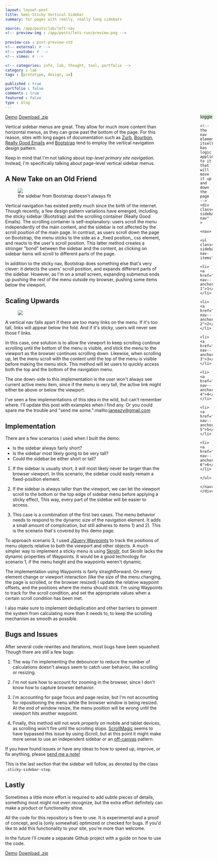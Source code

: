 ```yaml
---
layout: layout-post
title: Semi-Sticky Vertical Sidebar
summary: for pages with really, really long sidebars

source: /app/posts/lab/left-nav
<!-- preview-img : /app/posts/lets-run/preview.png -->
   
preview-css : post-preview-std
<!-- external: # -->
<!-- youtube: # -->
<!-- vimeo: # -->

<!-- categories: info, lab, thought, tool, portfolio -->
category : lab
tags : [prototype, design, ux]

published : true
portfolio : false
comments : true
featured : false
type : blog
---
```


<notextile>

<!-- <link rel="stylesheet" href="{{page.source}}/left-nav.css"> -->

<style type="text/css">

  .sticky-sidebar-toggle {
    width: 40px;
    font-size: 13px; 
    text-align: center;
    background-color: rgba(82, 185, 62, 0.25);
  }
  .sticky-sidebar-toggle:hover {
    background-color: rgba(82, 185, 62, 0.65);
    cursor: pointer;
  }

  .sticky-sidebar-container {
    width: 40px;
    right: 70px;
    position: absolute;
  }

  .sticky-sidebar-container li{
    width: 40px;
    padding: 60px 0;
    text-align: center;
    list-style-type: none;
  }

    .post--left-nav-taller {
      padding: 20px 0 !important;
    }

  .sticky-sidebar-container ul{
    padding-bottom: 0px !important ;
  }
  .sticky-sidebar-container li:nth-child(1){
    background-color: rgba(42, 112, 125, 0.05);
  }
  .sticky-sidebar-container li:nth-child(2){
    background-color: rgba(42, 112, 125, 0.1);
  }

  .sticky-sidebar-container li:nth-child(3){
    background-color: rgba(42, 112, 125, 0.15);
  }

  .sticky-sidebar-container li:nth-child(4){
    background-color: rgba(42, 112, 125, 0.2);
  }

  .sticky-sidebar-container li:nth-child(5){
    background-color: rgba(42, 112, 125, 0.25);
  }

  .sticky-sidebar-container li:nth-child(6){
    background-color: rgba(42, 112, 125, 0.3);
  }

</style>


<script src="{{page.source}}/waypoints.min.js"></script>
<script src="{{page.source}}/jquery.ba-throttle-debounce.min.js"></script>


<script>

$(document).ready(function() {

  // click this button to toggle the menu size
  $('.sticky-sidebar-toggle').click( 
    function() { 
      $('.sticky-sidebar-container li').toggleClass("post--left-nav-taller")
      refresh();
    } 
  )

  // 
  // de-duplication code
  // 

  // Resize + Scroll debouncer from: http://benalman.com/code/projects/jquery-throttle-debounce/examples/throttle/
  $(window).resize( $.throttle( 130, window_resize ) );   // Bind the throttled handler to the resize event.
  $(window).scroll( $.throttle( 80, scroll ) );           // Bind the throttled handler to the scroll event.



  // 
  // ELEMENTS
  // 

  // the navigation container that aligns the menu horizontally, and determines the start position.
  // this element floats, so we don't always know its true size.
  var nav_container = $('.sticky-sidebar-nav');

  // the navigation menu element. 
  // this element floats, so we don't always know its true size.
  var nav_element = $(nav_container).children('nav');

  // the actual items in the navigation. 
  var nav_items = $(nav_element).children('.sticky-sidebar-nav-items');

  // necessary for css positioning
  var nav_height = nav_element.outerHeight();

  // page element where navigation will stop sticking to the side
  var last_element = $('.sticky-sidebar-stop');

  // 
  // POSITIONS
  // once a waypoint is triggered, the position tells the menu where the menu should be positioned
  // 

  // if the container isn't at the top of the page, this value adjusts for that difference
  var container_position = $(nav_container).parent().offset().top; 
  // where should the menu stick at the last element?
  var position_end = last_element.position().top + last_element.height() - nav_height - container_position;


  // 
  // OFFSETS
  // offsets tell the waypoints when they should be triggered.
  // 

  // all offsets are relative to the navigation menu, and will trigger waypoints
  // when the navigation menu hits various parts of the page.
  var offset_start = 0;     // very top of the container
  var offset_top = 0;       // top of the element

  // where the bottom of the element hits the browser viewport. We subtract by viewport height to get the bottom of the viewport, instead of top
  var offset_bottom = $.waypoints('viewportHeight') - nav_height; 

  // offset is relative to bottom of the window. This is calculated in scroll and refresh
  var offset_end = last_element.height() - container_position + nav_height;

  // 
  // COMPUTATION VALUES
  // these values determine where the waypoints will trigger, and where the navigation menu will stick
  // 

  // is the menu too tall for the window?
  // this could be a function, but as a variable it isn't evaluated as many times
  var is_too_tall = ($.waypoints('viewportHeight') < nav_element.outerHeight()) ? true : false; 
  if (!is_too_tall) {offset_end = last_element.height() - container_position + nav_height;}

  var direction, last_direction, last_scroll_top = 0, wp_state = 0;
  // wp_state is required to stop any interactions from firing below the end waypoint. These might fire in 
  // different orders on page load, depending on the viewport's scroll position

  function refresh() {
    // using nav_items because it will report the true height, since it never floats
    // need to calculate new heights on refresh
    nav_height = nav_items.height();

    // Positions
    container_position = $(nav_container).parent().offset().top; 
    position_end = last_element.position().top + last_element.height() - nav_height - container_position;

    offset_bottom = $.waypoints('viewportHeight') - nav_height; 
    offset_end = 0 - last_element.height() + $.waypoints('viewportHeight'); 

    is_too_tall = ($.waypoints('viewportHeight') < nav_items.outerHeight()) ? true : false; 
    if (!is_too_tall) {offset_end = 0 - last_element.height() + nav_height;}

    $.waypoints('refresh');
  }


  // 
  //  WAYPOINT Triggers
  // 

  //  WAYPOINT 1: Top of the Container; the top of the page / parent element
  var wp1 = $(nav_container).waypoint(function(dir) {
    state_container_top($(this), dir); 
  }, { offset: offset_start });

  //  WAYPOINT 2: Top of the Navigation Element; top of the menu, but not necessarily at top of page
  var wp2 = $(nav_element).waypoint(function(dir) {
    state_menu_top($(this), dir);
  }, { offset: function() { return offset_top } });
  // }, { offset: function() { console.log('new top offset: ' + offset_top); return offset_top } });

  //  WAYPOINT 3: Bottom of the Navigation Element;
  var wp3 = $(nav_element).waypoint(function(dir) {
    state_menu_bottom($(this), dir);
  }, { offset: function() { return offset_bottom } });

  //  WAYPOINT 4: Bottom of the Last Element; bottom of the page
  var wp4 = $(last_element).waypoint(function(dir) {
    state_container_bottom($(this), dir);
  }, { offset: function() { return offset_end } });


  // Resize + Scroll debouncer from: http://benalman.com/code/projects/jquery-throttle-debounce/examples/throttle/
  function scroll() {
    last_direction = direction;
    direction = (last_scroll_top < $(window).scrollTop()) ? 'down' : 'up';
    last_scroll_top = $(window).scrollTop();

    if (last_direction != direction) {
      refresh();
      new_position = nav_element.offset().top;
      absolute_position = new_position - container_position;

      if(is_too_tall) {
        $(nav_element).css({
          'position' : 'absolute',
          'top' : absolute_position
        });
      }
    }

  }

  function window_resize() {
    // on resize needs to call the scroll function for a refresh, or all the waypoints will be wrong
    refresh();
  }

  // when users focus back on the tab, they might have resized the browser.
  $(window).focus(function() {
    refresh();
  })






  // 
  //  STATE CONTROLLERS
  //  These are actions that the current state of the menu, and are separated from the triggers

  function state_container_top(_this, dir) {
    console.log('waypoint 1 : ' + dir);

    // if the viewport's at the very top, we set the position to static, so menu stays at the top of the container
    if (dir==='up') {

      nav_element.css({
        'position' : 'static'
      });

    } 
  }

  function state_menu_top(_this, dir) {
    console.log('waypoint 2 : ' + dir)

    // this happens when we're scrolling the viewport up, and we hit the top of the nav element
    if (dir==='up' && is_too_tall) {

      // note, don't set the waypoint element as sticky, as it'll cause problems
      $(_this).css({
        'position' : 'fixed',
        'top' : 0
      });
    } else if (!is_too_tall) {
      $(_this).css({
        'position' : 'fixed',
        'top' : 0,
        'bottom' : ''
      });
    }
  }

  function state_menu_bottom(_this, dir) {
    console.log('waypoint 3 : ' + dir)

    // if user's scrolling down and menu is too tall, set to fixed at the bottom
    if(dir==='down' && is_too_tall && wp_state !== 'bottom') {

      // note, don't set the waypoint element as sticky, as it'll cause problems
      $(_this).css({
        'position' : 'fixed',
        // hack / bug fix. If we place the menu at 0, Waypoints will think we're scrolling up.
        // this places the menu 1 pixel below the viewport, so when scrolling down, the
        // waypoint event will fire properly. Unfortunately this creates a 'jumping' effect when
        // scrolling downwards too quickly, right after page load
        'bottom' : -1, 
        'top' : ''
      });

    }


  }

  function state_container_bottom(_this, dir) {
    console.log('waypoint 4 : ' + dir)

    // if the viewport's at the very bottom, we set the position to static no matter the size of the menu
    if (dir==='down') {
      wp_state = 'bottom';
      nav_element.css({
        'position' : 'absolute',
        'top' : position_end,
        'bottom' : ''
      });
    } else {
      wp_state = 'going up';
    }

  }



});
















</script>

  <!-- quick note on the class naming scheme: 'post' just means this is a post on my blog, and 'left-nav' is the name of the article -->
  <!-- might realx the example here to make more legible for others... -->


  <!-- the container holds all the nav elements. I placed it on the right edge of the browser, but this container could be anywhere in the content -->
  <!-- the purpose of the container is to give space for the menu items to move around, and to properly place them somewhere on the page -->


  <div class="sticky-sidebar-container" id="left-nav--anchor-1">
    <div class="sticky-sidebar-toggle">toggle</div>

    <!-- the nav element itself has logic applied to it that will move it up and down the page -->
    <div class="sticky-sidebar-nav" >
      <nav>
        <ul class="sticky-sidebar-nav-items">
          <li><a href="#left-nav--anchor-1">1</a></li>
          <li><a href="#left-nav--anchor-2">2</a></li>
          <li><a href="#left-nav--anchor-3">3</a></li>
          <li><a href="#left-nav--anchor-4">4</a></li>
          <li><a href="#left-nav--anchor-5">5</a></li>
          <li><a href="#left-nav--anchor-6">6</a></li>
        </ul>
      </nav>
    </div>
  </div>

</notextile>


<notextile>
  <div class="article__linkBlock">
    <a href="{{page.source}}/demo/sticky-sidebar-demo.html" class="link-external btn-inline">Demo</a>
    <a href="{{page.source}}/demo/sticky-sidebar.zip" class="link-external btn-inline">Download .zip</a>
  </div>
</notextile>

<p class="dropcap"> Vertical sidebar menus are great. They allow for much more content than horizontal menus, as they can grow past the bottom of the page. For this reason, sites with long pages of documentation such as <a href="http://foundation.zurb.com/docs/">Zurb</a>, <a href="http://neat.bourbon.io/docs/">Bourbon</a>, <a href="http://reallygoodemails.com/">Really Good Emails</a> and <a href="http://getbootstrap.com/components/">Bootstrap</a> tend to employ the vertical navigation design pattern.</p>

Keep in mind that I'm not talking about *top-level primary site navigation*. Instead, I'm specifically talking about page-level vertical sidebar menus.

<h2 id="left-nav--anchor-2">A New Take on an Old Friend</h2>

<figure>
<img src="{{page.source}}/bootstrap3.png"> 
<figcaption>the sidebar from Bootstrap doesn't always fit</figcaption>
</figure> Vertical navigation has existed pretty much since the birth of the internet. Though recently, a few design pattern variations have emerged, including the sticky sidebar (Bootstrap) and the scrolling container (Really Good Emails). The scrolling container is self-explanatory: users scroll the menu independently of the main content, and the sidebar is not affected by the scroll position of the main page. In contrast, as users scroll down the page on Bootstrap, the menu sticks to the side as a _fixed position_ css element, and reacts to the user's scroll position. This latter method creates a stronger  "bond" between the sidebar and the content, as clicking on sidebar items will scroll to different parts of the page. 

In addition to the sticky nav, Bootstrap does something else that's very clever: it detects the users' scroll position, and expands different parts of the sidebar. However, as I'm on a small screen, expanding submenus ends up pushing the rest of the menu outside my browser, pushing some items below the viewport.



<h2 id="#left-nav--anchor-3">Scaling Upwards</h2>

<figure class="figure-wide">
<img src="{{page.source}}/up2.jpg" />
</figure>


A vertical nav falls apart if there are too many links on the menu. If it's too tall, links will appear below the fold. And if it's sticky, users will never see those f links.

In this case, one solution is to allow the viewport to keep scrolling continue scrolling until the bottom of the menu is visible, and stick the menu to the viewport as the browser continues scrolling down. Likewise, when scrolling up, let the menu scroll with the content until the top of the menu is visible before making the menu stick. This method will let users to quickly access both the top and the bottom of the navigation menu.

The one down-side to this implementation is the user won't always see current active menu item, since if the menu is very tall, the active link might either be above or below the viewport.

I've seen a few implementations of this idea in the wild, but can't remember where. I'll update this post with examples when I find any. Or you could spare me the trouble and "send me some.":mailto:janeazy@gmail.com 


<h2 id="#left-nav--anchor-4">Implementation</h2>

There are a few scenarios I used when I built the demo:

* Is the sidebar always fairly short?
* Is the sidebar most likely going to be very tall?
* Could the sidebar be either short or tall?

1) If the sidebar is usually short, it will most likely never be larger than the browser viewport. In this scenario, the sidebar could easily remain a fixed-position element.

2) If the sidebar is always taller than the viewport, we can let the viewport scroll to the bottom or the top edge of sidebar menu before applying a sticky effect, This way, every part of the sidebar will be easier to access.

3) This case is a combination of the first two cases. The menu behavior needs to respond to the dynamic size of the navigation element. It adds a small amount of complication, but still adheres to items 1) and 2). This is the scenario that's covered by this demo page.

To approach scenario 3, I used [JQuery Waypoints](http://imakewebthings.com/jquery-waypoints/) to track the positions of menu objects relative to both the viewport and other objects. A much simpler way to implement a sticky menu is using [Skrollr](https://github.com/Prinzhorn/skrollr), but Skrollr lacks the dynamic properties of Waypoints. It would be a good technology for scenario 1, if the menu height and the waypoints weren't dynamic.

The implementation using Waypoints is fairly straightforward. On every element change or viewport interaction (like the size of the menu changing, the page is scrolled, or the browser resized) I update the relative waypoint offsets, and the positions where the menu should stick. I'm using Waypoints to track for the scroll condition, and set the appropriate values when a certain scroll condition has been met. 

I also make sure to implement deduplication and other barriers to prevent the system from calculating more than it needs to, to keep the scrolling mechanism as smooth as possible.



<h2 id="#left-nav--anchor-5">Bugs and Issues</h2>

After several code rewrites and iterations, most bugs have been squashed. Though there are still a few bugs:

1) The way I'm implementing the debouncer to reduce the number of calculations doesn't always seem to catch user behavior, like scrolling or resizing.

2) I'm not sure how to account for zooming in the browser, since I don't know how to capture browser behavior.

3) I'm accounting for page focus and page resize, but I'm not accounting for repositioning the menu while the browser window is being resized. At the end of window resize, the menu position will be wrong until the viewport hits another waypoint.

4) Finally, this method will not work properly on mobile and tablet devices, as scrolling won't fire until the scrolling stops. [ScrollMagic](https://github.com/janpaepke/ScrollMagic) seems to have bypassed this issue by using iScroll, but at this point it might make more sense to use an independent sidebar or an [off-canvas](http://www.lukew.com/ff/entry.asp?1514s) pattern. 

If you have found issues or have any ideas to how to speed up, improve, or fix anything, please [send me a note!](mailto:janeazy@gmail.com)

<p class="sticky-sidebar-stop"> This is the last section that the sidebar will follow, as denoted by the class <code>.sticky-sidebar-stop</code>.</p>


<h2 id="left-nav--anchor-6">Lastly</h2>

Sometimes a little more effort is required to add subtle pieces of details, something most might not even recognize, but the extra effort definitely can make a product or functionality shine.

All the code for this repository is free to use. It is experimental and a proof of concept, and is (only somewhat) optimized or checked for bugs. If you'd like to add this functionality to your site, you're more than welcome.

In the future I'll create a separate Github project with a guide on how to use the code.

<a href="{{page.source}}/demo/sticky-sidebar-demo.html" class="link-external btn-inline">Demo</a>
<a href="{{page.source}}/demo/sticky-sidebar.zip" class="link-external btn-inline">Download .zip</a>
